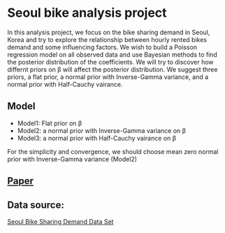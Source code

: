 # Seoul bike analysis project

In this analysis project, we focus on the bike sharing demand in Seoul, Korea and try to explore the relationship between hourly rented bikes demand and some influencing factors. 
We wish to build a Poisson regression model on all observed data and use Bayesian methods to find the posterior distribution of the coefficients. We will try to discover how differnt priors on β will affect the posterior distribution. We suggest three priors, a flat prior, a normal prior with Inverse-Gamma variance, and a normal prior with Half-Cauchy vairance. 

## Model
* Model1: Flat prior on β
* Model2: a normal prior with Inverse-Gamma variance on β
* Model3: a normal prior with Half-Cauchy vairance on β

For the simplicity and convergence, we should choose mean zero normal prior with Inverse-Gamma variance (Model2)

## [Paper](_)

## Data source:
[Seoul Bike Sharing Demand Data Set](https://archive.ics.uci.edu/ml/datasets/Seoul+Bike+Sharing+Demand)
